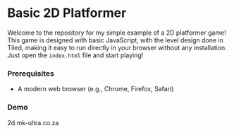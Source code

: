 # Basic 2D Platformer

Welcome to the repository for my simple example of a 2D platformer game! This game is designed with basic JavaScript, with the level design done in Tiled, making it easy to run directly in your browser without any installation. Just open the `index.html` file and start playing!

### Prerequisites

- A modern web browser (e.g., Chrome, Firefox, Safari)

### Demo

2d.mk-ultra.co.za
